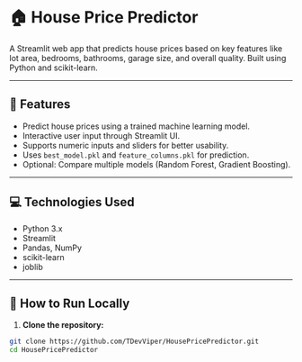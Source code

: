 # 🏠 House Price Predictor

A Streamlit web app that predicts house prices based on key features like lot area, bedrooms, bathrooms, garage size, and overall quality. Built using Python and scikit-learn.

---

## 🔹 Features

- Predict house prices using a trained machine learning model.
- Interactive user input through Streamlit UI.
- Supports numeric inputs and sliders for better usability.
- Uses `best_model.pkl` and `feature_columns.pkl` for prediction.
- Optional: Compare multiple models (Random Forest, Gradient Boosting).

---

## 💻 Technologies Used

- Python 3.x  
- Streamlit  
- Pandas, NumPy  
- scikit-learn  
- joblib  

---

## 🚀 How to Run Locally

1. **Clone the repository:**

```bash
git clone https://github.com/TDevViper/HousePricePredictor.git
cd HousePricePredictor
